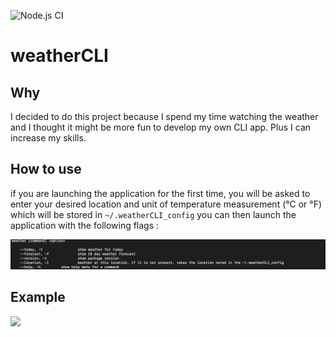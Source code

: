 ![Node.js CI](https://github.com/ClementBolin/weatherCLI/workflows/Node.js%20CI/badge.svg)

# weatherCLI

## Why

I decided to do this project because I spend my time watching the weather and I thought it might be more fun to develop my own CLI app. Plus I can increase my skills.


## How to use

if you are launching the application for the first time, you will be asked to enter your desired location and unit of temperature measurement (°C or °F) which will be stored in ```~/.weatherCLI_config```
you can then launch the application with the following flags :

![help](./assets/help.png)

## Example

![](./assets/weatherG.gif)

